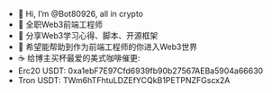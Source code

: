 - 👋 Hi, I’m @Bot80926, all in crypto
- 👀 全职Web3前端工程师
- 🌱 分享Web3学习心得、脚本、开源框架
- 💞️ 希望能帮助到作为前端工程师的你进入Web3世界
- ☕️ 给博主买杯最爱的美式咖啡催更: 
-   Erc20 USDT: 0xa1ebF7E97Cfd6939fb90b27567AEBa5904a66630  
-   Tron USDT: TWm6hTFhtuLDZEfYCQkB1PETPNZFGscx2A

<!---
Bot80926/Bot80926 is a ✨ special ✨ repository because its `README.md` (this file) appears on your GitHub profile.
You can click the Preview link to take a look at your changes.
--->
